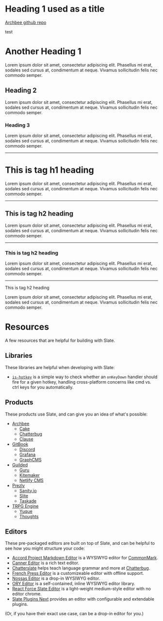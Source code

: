 # Heading 1 used as a title

[Archbee github repo](./../about.md) &#x20;

test

# Another Heading 1

Lorem ipsum dolor sit amet, consectetur adipiscing elit. Phasellus mi erat, sodales sed cursus at, condimentum at neque. Vivamus sollicitudin felis nec commodo semper.

## Heading 2

Lorem ipsum dolor sit amet, consectetur adipiscing elit. Phasellus mi erat, sodales sed cursus at, condimentum at neque. Vivamus sollicitudin felis nec commodo semper.

### Heading 3

Lorem ipsum dolor sit amet, consectetur adipiscing elit. Phasellus mi erat, sodales sed cursus at, condimentum at neque. Vivamus sollicitudin felis nec commodo semper.

***

# &#x20;This is tag h1 heading&#x20;

Lorem ipsum dolor sit amet, consectetur adipiscing elit. Phasellus mi erat, sodales sed cursus at, condimentum at neque. Vivamus sollicitudin felis nec commodo semper.

***

## &#x20;This is tag h2 heading&#x20;

Lorem ipsum dolor sit amet, consectetur adipiscing elit. Phasellus mi erat, sodales sed cursus at, condimentum at neque. Vivamus sollicitudin felis nec commodo semper.

***

### &#x20;This is tag h2 heading&#x20;

Lorem ipsum dolor sit amet, consectetur adipiscing elit. Phasellus mi erat, sodales sed cursus at, condimentum at neque. Vivamus sollicitudin felis nec commodo semper.

***

&#x20;This is tag h2 heading&#x20;

Lorem ipsum dolor sit amet, consectetur adipiscing elit. Phasellus mi erat, sodales sed cursus at, condimentum at neque. Vivamus sollicitudin felis nec commodo semper.

# Resources

A few resources that are helpful for building with Slate.

## Libraries

These libraries are helpful when developing with Slate:

- [`is-hotkey`](https://github.com/ianstormtaylor/is-hotkey) is a simple way to check whether an `onKeyDown` handler should fire for a given hotkey, handling cross-platform concerns like cmd vs. ctrl keys for you automatically.

## Products

These products use Slate, and can give you an idea of what's possible:

- [Archbee](https://archbee.io)  
  - [Cake](https://www.cake.co/)  
  - [Chatterbug](https://chatterbug.com)  
  - [Clause](https://clause.io)  
- [GitBook](https://www.gitbook.com/)  
  - [Discord](https://discord.com/)  
  - [Grafana](https://grafana.com)  
  - [GraphCMS](https://graphcms.com)  
- [Guilded](https://www.guilded.gg)  
  - [Guru](https://www.getguru.com/)  
  - [Kitemaker](https://kitemaker.co)  
  - [Netlify CMS](https://www.netlifycms.org)  
- [Prezly](https://www.prezly.com/)  
  - [Sanity.io](https://www.sanity.io)  
  - [Slite](https://slite.com)  
  - [Taskade](https://www.taskade.com/)  
- [TRPG Engine](https://trpg.moonrailgun.com)  
  - [Yuque](https://www.yuque.com/)  
  - [Thoughts](https://thoughts.teambition.com)  


## Editors

These pre-packaged editors are built on top of Slate, and can be helpful to see how you might structure your code:

- [Accord Project Markdown Editor](https://github.com/accordproject/web-components) is a WYSIWYG editor for [CommonMark](https://commonmark.org/).
 - [Canner Editor](https://github.com/Canner/canner-slate-editor) is a rich text editor.
  - [Chatterslate](https://github.com/chatterbugapp/chatterslate) helps teach language grammar and more at [Chatterbug](https://chatterbug.com).
   - [French Press Editor](https://github.com/roast-cms/french-press-editor) is a customizeable editor with offline support.
  - [Nossas Editor](http://slate-editor.bonde.org/) is a drop-in WYSIWYG editor.
 - [ORY Editor](https://editor.ory.am/) is a self-contained, inline WYSIWYG editor library.
- [React Force Slate Editor](https://github.com/nareshbhatia/react-force/tree/master/packages/slate-editor) is a light-weight medium-style editor with no editor chrome.
- [Slate Plugins Next](https://github.com/zbeyens/slate-plugins-next) provides an editor with configurable and extendable plugins.

\(Or, if you have their exact use case, can be a drop-in editor for you.\)


